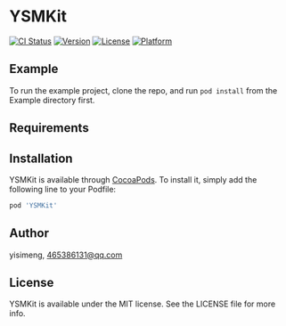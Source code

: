 # YSMKit

[![CI Status](https://img.shields.io/travis/yisimeng/YSMKit.svg?style=flat)](https://travis-ci.org/yisimeng/YSMKit)
[![Version](https://img.shields.io/cocoapods/v/YSMKit.svg?style=flat)](https://cocoapods.org/pods/YSMKit)
[![License](https://img.shields.io/cocoapods/l/YSMKit.svg?style=flat)](https://cocoapods.org/pods/YSMKit)
[![Platform](https://img.shields.io/cocoapods/p/YSMKit.svg?style=flat)](https://cocoapods.org/pods/YSMKit)

## Example

To run the example project, clone the repo, and run `pod install` from the Example directory first.

## Requirements

## Installation

YSMKit is available through [CocoaPods](https://cocoapods.org). To install
it, simply add the following line to your Podfile:

```ruby
pod 'YSMKit'
```

## Author

yisimeng, 465386131@qq.com

## License

YSMKit is available under the MIT license. See the LICENSE file for more info.
